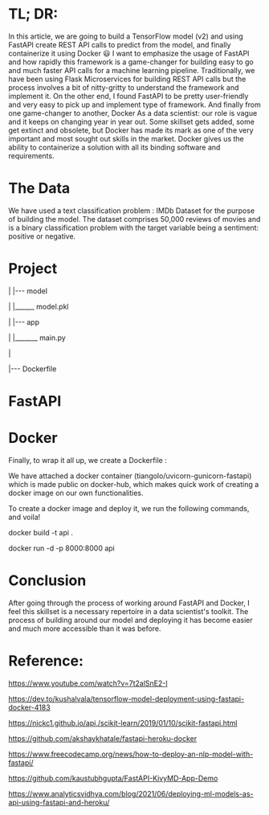 # TL; DR:
In this article, we are going to build a TensorFlow model (v2) and using FastAPI create REST API calls to predict from the model, and finally containerize it using Docker 😃
I want to emphasize the usage of FastAPI and how rapidly this framework is a game-changer for building easy to go and much faster API calls for a machine learning pipeline.
Traditionally, we have been using Flask Microservices for building REST API calls but the process involves a bit of nitty-gritty to understand the framework and implement it.
On the other end, I found FastAPI to be pretty user-friendly and very easy to pick up and implement type of framework.
And finally from one game-changer to another, Docker
As a data scientist: our role is vague and it keeps on changing year in year out. Some skillset gets added, some get extinct and obsolete, but Docker has made its mark as one of the very important and most sought out skills in the market. Docker gives us the ability to containerize a solution with all its binding software and requirements.
# The Data

We have used a text classification problem : IMDb Dataset for the purpose of building the model.
The dataset comprises 50,000 reviews of movies and is a binary classification problem with the target variable being a sentiment: positive or negative.
# Project 
|
|--- model

|    |______ model.pkl

|
|--- app

|    |_______ main.py

|

|--- Dockerfile

#  FastAPI

# Docker
Finally, to wrap it all up, we create a Dockerfile :

We have attached a docker container (tiangolo/uvicorn-gunicorn-fastapi) which is made public on docker-hub, which makes quick work of creating a docker image on our own functionalities.

To create a docker image and deploy it, we run the following commands, and voila!

docker build -t api .

docker run -d -p 8000:8000 api

# Conclusion

After going through the process of working around FastAPI and Docker, I feel this skillset is a necessary repertoire in a data scientist's toolkit. The process of building around our model and deploying it has become easier and much more accessible than it was before.
# Reference:
https://www.youtube.com/watch?v=7t2alSnE2-I

https://dev.to/kushalvala/tensorflow-model-deployment-using-fastapi-docker-4183

https://nickc1.github.io/api,/scikit-learn/2019/01/10/scikit-fastapi.html

https://github.com/akshaykhatale/fastapi-heroku-docker

https://www.freecodecamp.org/news/how-to-deploy-an-nlp-model-with-fastapi/

https://github.com/kaustubhgupta/FastAPI-KivyMD-App-Demo

https://www.analyticsvidhya.com/blog/2021/06/deploying-ml-models-as-api-using-fastapi-and-heroku/



